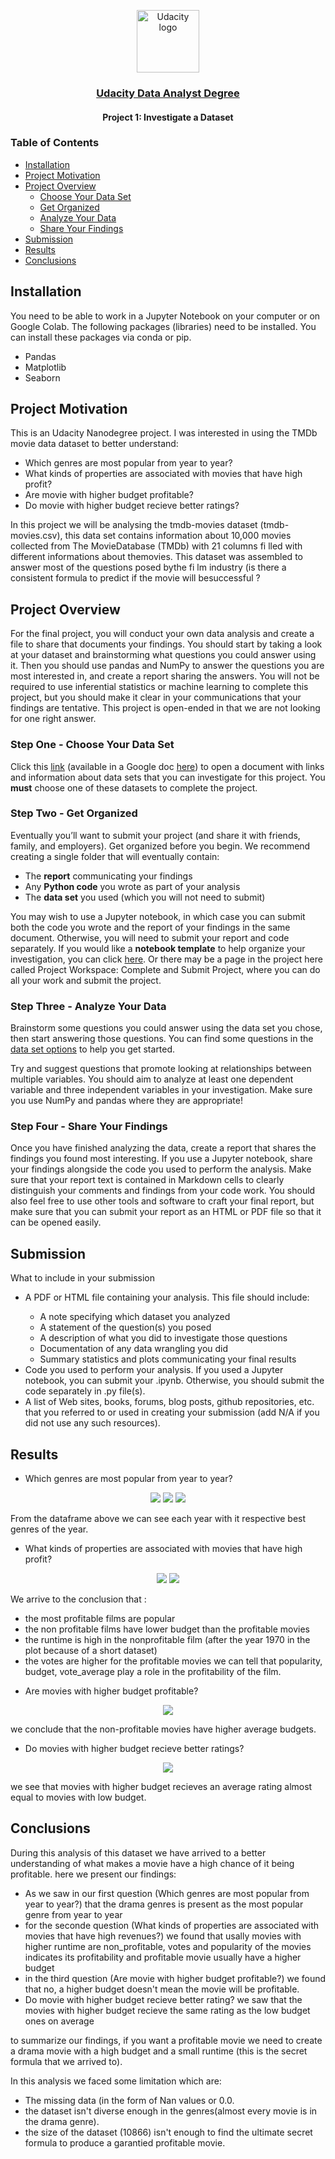 <p align="center">
  <a href="https://www.udacity.com/">
    <img src='https://course_report_production.s3.amazonaws.com/rich/rich_files/rich_files/5511/s300/udacity-logo.png' alt="Udacity logo" width = 100px>
   </a>
</p>
<h3 align="center"><a href='https://www.udacity.com/course/data-analyst-nanodegree--nd002'> Udacity Data Analyst Degree </a></h3>
<h4 align="center">Project 1: Investigate a Dataset</h4>

### Table of Contents

- [Installation](#installation)
- [Project Motivation](#motivation)
- [Project Overview](#project_overview)
  - [Choose Your Data Set](#cyds)
  - [Get Organized](#go)
  - [Analyze Your Data](#ad)
  - [Share Your Findings](#sf)
- [Submission](#sb)
- [Results](#results)
- [Conclusions](#conclusion)

## Installation <a name="installation"></a>

You need to be able to work in a Jupyter Notebook on your computer or on Google Colab. The following packages (libraries) need to be installed. You can install these packages via conda or pip.

- Pandas
- Matplotlib
- Seaborn

## Project Motivation <a name="motivation"></a>

This is an Udacity Nanodegree project. I was interested in using the TMDb movie data dataset to better understand: </br>
- Which genres are most popular from year to year?
- What kinds of properties are associated with movies that have high profit?
- Are movie with higher budget profitable?
- Do movie with higher budget recieve better ratings?

In this project we will be analysing the tmdb-movies dataset (tmdb-movies.csv), this data set contains information about 10,000 movies collected from The MovieDatabase (TMDb) with 21 columns fi lled with different informations about themovies. This dataset was assembled to answer most of the questions posed bythe fi lm industry (is there a consistent formula to predict if the movie will besuccessful ?

## Project Overview <a name="project_overview"></a>
For the final project, you will conduct your own data analysis and create a file to share that documents your findings. You should start by taking a look at your dataset and brainstorming what questions you could answer using it. Then you should use pandas and NumPy to answer the questions you are most interested in, and create a report sharing the answers. You will not be required to use inferential statistics or machine learning to complete this project, but you should make it clear in your communications that your findings are tentative. This project is open-ended in that we are not looking for one right answer.

### Step One - Choose Your Data Set <a name="cyds"></a>

Click this [link](https://s3.amazonaws.com/video.udacity-data.com/topher/2018/July/5b57919a_data-set-options/data-set-options.pdf) (available in a Google doc [here](https://docs.google.com/document/d/e/2PACX-1vTlVmknRRnfy_4eTrjw5hYGaiQim5ctr9naaRd4V9du2B5bxpd8FEH3KtDgp8qVekw7Cj1GLk1IXdZi/pub?embedded=True)) to open a document with links and information about data sets that you can investigate for this project. You <strong>must</strong> choose one of these datasets to complete the project.

### Step Two - Get Organized <a name="go"></a>

Eventually you’ll want to submit your project (and share it with friends, family, and employers). Get organized before you begin. We recommend creating a single folder that will eventually contain:
<ul>
    <li>The <strong>report</strong> communicating your findings</li>
    <li>Any <strong>Python code</strong> you wrote as part of your analysis</li>
    <li>The <strong>data set</strong> you used (which you will not need to submit)</li>
</ul>
You may wish to use a Jupyter notebook, in which case you can submit both the code you wrote and the report of your findings in the same document. Otherwise, you will need to submit your report and code separately. If you would like a <strong>notebook template</strong> to help organize your investigation, you can click <a href="https://s3.amazonaws.com/video.udacity-data.com/topher/2018/April/5ac7a08a_investigate-a-dataset-template.ipynb/investigate-a-dataset-template.ipynb.zip">here</a>. Or there may be a page in the project here called Project Workspace: Complete and Submit Project, where you can do all your work and submit the project.

### Step Three - Analyze Your Data <a name="ad"></a>

Brainstorm some questions you could answer using the data set you chose, then start answering those questions. You can find some questions in the [data set options](https://s3.amazonaws.com/video.udacity-data.com/topher/2018/July/5b57919a_data-set-options/data-set-options.pdf) to help you get started.

Try and suggest questions that promote looking at relationships between multiple variables. You should aim to analyze at least one dependent variable and three independent variables in your investigation. Make sure you use NumPy and pandas where they are appropriate!

### Step Four - Share Your Findings<a name="sf"></a>

Once you have finished analyzing the data, create a report that shares the findings you found most interesting. If you use a Jupyter notebook, share your findings alongside the code you used to perform the analysis. Make sure that your report text is contained in Markdown cells to clearly distinguish your comments and findings from your code work. You should also feel free to use other tools and software to craft your final report, but make sure that you can submit your report as an HTML or PDF file so that it can be opened easily.

## Submission <a name="sb"></a>
What to include in your submission
<ul>
   <li>A PDF or HTML file containing your analysis. This file should include:</li>
       <ul>
        <li>A note specifying which dataset you analyzed</li>
        <li>A statement of the question(s) you posed</li>
        <li>A description of what you did to investigate those questions</li>
        <li>Documentation of any data wrangling you did</li>
        <li>Summary statistics and plots communicating your final results</li>
       </ul>
   <li>Code you used to perform your analysis. If you used a Jupyter notebook, you can submit your .ipynb. Otherwise, you should submit the code separately in .py file(s).</li>
   <li>A list of Web sites, books, forums, blog posts, github repositories, etc. that you referred to or used in creating your submission (add N/A if you did not use any such resources).</li>
</ul>

## Results <a name="results"></a>
- Which genres are most popular from year to year?</br>
<p align="center">
    <img src="Results/genres.PNG">
    <img src="Results/genres2.PNG">
    <img src="Results/genres3.PNG">
</p>
From the dataframe above we can see each year with it respective best genres of the year.

- What kinds of properties are associated with movies that have high profit?</br>
<p align="center">
    <img src="Results/film properties 1.PNG">
    <img src="Results/film properties 2.PNG">
</p>
We arrive to the conclusion that :

* the most profitable films are popular
* the non profitable films have lower budget than the profitable movies
* the runtime is high in the nonprofitable film (after the year 1970 in the plot because of a short dataset)
* the votes are higher for the profitable movies
we can tell that popularity, budget, vote_average play a role in the profitability of the film.

- Are movies with higher budget profitable?</br>
<p align="center">
    <img src="Results/average budget by profitability.PNG">
</p>
we conclude that the non-profitable movies have higher average budgets.

- Do movies with higher budget recieve better ratings?</br>
<p align="center">
    <img src="Results/average vote by budget.PNG">
</p>
we see that movies with higher budget recieves an average rating almost equal to movies with low budget.

## Conclusions <a name="conclusion"></a>
During this analysis of this dataset we have arrived to a better understanding of what makes a movie have a high chance of it being profitable. here we present our findings:

* As we saw in our first question (Which genres are most popular from year to year?) that the drama genres is present as the most popular genre from year to year
* for the seconde question (What kinds of properties are associated with movies that have high revenues?) we found that usally movies with higher runtime are non_profitable, votes and popularity of the movies indicates its profitability and profitable movie usually have a higher budget
* in the third question (Are movie with higher budget profitable?) we found that no, a higher budget doesn't mean the movie will be profitable.
* Do movie with higher budget recieve better rating? we saw that the movies with higher budget recieve the same rating as the low budget ones on average

to summarize our findings, if you want a profitable movie we need to create a drama movie with a high budget and a small runtime (this is the secret formula that we arrived to).

In this analysis we faced some limitation which are:
* The missing data (in the form of Nan values or 0.0.
* the dataset isn't diverse enough in the genres(almost every movie is in the drama genre).
* the size of the dataset (10866) isn't enough to find the ultimate secret formula to produce a garantied profitable movie.
